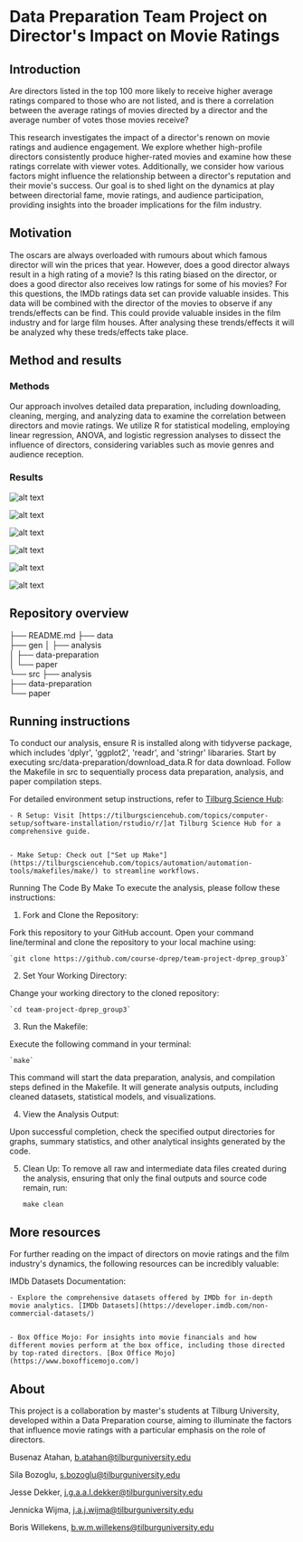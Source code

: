 # Data Preparation Team Project on Director's Impact on Movie Ratings

## Introduction
Are directors listed in the top 100 more likely to receive higher average ratings compared to those who are not listed, and is there a correlation between the average ratings of movies directed by a director and the average number of votes those movies receive?

This research investigates the impact of a director's renown on movie ratings and audience engagement. We explore whether high-profile directors consistently produce higher-rated movies and examine how these ratings correlate with viewer votes. Additionally, we consider how various factors might influence the relationship between a director's reputation and their movie's success. Our goal is to shed light on the dynamics at play between directorial fame, movie ratings, and audience participation, providing insights into the broader implications for the film industry.

## Motivation
The oscars are always overloaded with rumours about which famous director will win the prices that year. However, does a good director always result in a high rating of a movie? Is this rating biased on the director, or does a good director also receives low ratings for some of his movies? For this questions, the IMDb ratings data set can provide valuable insides. This data will be combined with the director of the movies to observe if any trends/effects can be find. This could provide valuable insides in the film industry and for large film houses. After analysing these trends/effects it will be analyzed why these treds/effects take place.

## Method and results

### Methods
Our approach involves detailed data preparation, including downloading, cleaning, merging, and analyzing data to examine the correlation between directors and movie ratings. We utilize R for statistical modeling, employing linear regression, ANOVA, and logistic regression analyses to dissect the influence of directors, considering variables such as movie genres and audience reception.

### Results

![alt text](image.png)

![alt text](image-1.png)

![alt text](image-2.png)

![alt text](image-3.png)

![alt text](image-4.png)

![alt text](image-5.png)

## Repository overview


├── README.md
├── data                  
├── gen
│   ├── analysis           
│   ├── data-preparation   
│   └── paper              
└── src
    ├── analysis           
    ├── data-preparation   
    └── paper              

## Running instructions

To conduct our analysis, ensure R is installed along with tidyverse package, which includes 'dplyr', 'ggplot2', 'readr', and 'stringr' libararies. Start by executing src/data-preparation/download_data.R for data download. Follow the Makefile in src to sequentially process data preparation, analysis, and paper compilation steps. 

For detailed environment setup instructions, refer to [Tilburg Science Hub](https://tilburgsciencehub.com/):  


    - R Setup: Visit [https://tilburgsciencehub.com/topics/computer-setup/software-installation/rstudio/r/]at Tilburg Science Hub for a comprehensive guide.  


    - Make Setup: Check out ["Set up Make"](https://tilburgsciencehub.com/topics/automation/automation-tools/makefiles/make/) to streamline workflows.

Running The Code By Make
To execute the analysis, please follow these instructions:

1. Fork and Clone the Repository:  

Fork this repository to your GitHub account.
Open your command line/terminal and clone the repository to your local machine using:  

    `git clone https://github.com/course-dprep/team-project-dprep_group3`  


2. Set Your Working Directory:  

Change your working directory to the cloned repository:  

    `cd team-project-dprep_group3`  


3. Run the Makefile:  

Execute the following command in your terminal:  


    `make`    


This command will start the data preparation, analysis, and compilation steps defined in the Makefile. It will generate analysis outputs, including cleaned datasets, statistical models, and visualizations.

4. View the Analysis Output:  

Upon successful completion, check the specified output directories for graphs, summary statistics, and other analytical insights generated by the code.

5. Clean Up:
To remove all raw and intermediate data files created during the analysis, ensuring that only the final outputs and source code remain, run:  


    `make clean`


## More resources

For further reading on the impact of directors on movie ratings and the film industry's dynamics, the following resources can be incredibly valuable:

IMDb Datasets Documentation:  

    - Explore the comprehensive datasets offered by IMDb for in-depth movie analytics. [IMDb Datasets](https://developer.imdb.com/non-commercial-datasets/)  


    - Box Office Mojo: For insights into movie financials and how different movies perform at the box office, including those directed by top-rated directors. [Box Office Mojo](https://www.boxofficemojo.com/)  


## About

This project is a collaboration by master's students at Tilburg University, developed within a Data Preparation course, aiming to illuminate the factors that influence movie ratings with a particular emphasis on the role of directors.

Busenaz Atahan, b.atahan@tilburguniversity.edu 


Sila Bozoglu, s.bozoglu@tilburguniversity.edu  


Jesse Dekker, j.g.a.a.l.dekker@tilburguniversity.edu  


Jennicka Wijma, j.a.j.wijma@tilburguniversity.edu  


Boris Willekens, b.w.m.willekens@tilburguniversity.edu  



